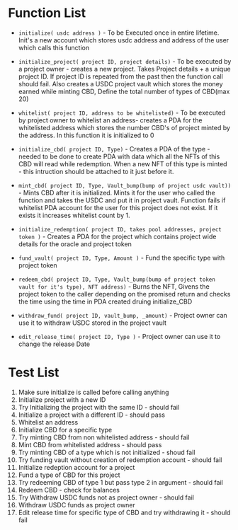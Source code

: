 # Function List

* `initialize( usdc address )` - To be Executed once in entire lifetime. Init's a new account which stores usdc address and address of the user which calls this function

* `initialize_project( project ID, project details)` - To be executed by a project owner - creates a new project. Takes Project details + a unique project ID. If project ID is repeated from the past then the function call should fail. Also creates a USDC project vault which stores the money earned while minting CBD, Define the total number of types of CBD(max 20)

* `whitelist( project ID, address to be whitelisted)` - To be executed by project owner to whitelist an address- creates a PDA for the whitelisted address which stores the number CBD's of project minted by the address. In this function it is initialized to 0

* `initialize_cbd( project ID, Type)` - Creates a PDA of the type - needed to be done to create PDA with data which all the NFTs of this CBD will read while redemption. When a new NFT of this type is minted - this intruction should be attached to it just before it.

* `mint_cbd( project ID, Type, Vault_bump(bump of project usdc vault))` - Mints CBD after it is initialized. Mints it for the user who called the function and takes the USDC and put it in project vault. Function fails if whitelist PDA account for the user for this project does not exist. If it exists it increases whitelist count by 1. 

* `initialize_redemption( project ID, takes pool addresses, project token )` - Creates a PDA for the project which contains project wide details for the oracle and project token

* `fund_vault( project ID, Type, Amount )` - Fund the specific type with project token

* `redeem_cbd( project ID, Type, Vault_bump(bump of project token vault for it's type), NFT address)` - Burns the NFT, Givens the project token to the caller depending on the promised return and checks the time using the time in PDA created druing initialize_CBD

* `withdraw_fund( project ID, vault_bump, _amount)` - Project owner can use it to withdraw USDC stored in the project vault

* `edit_release_time( project ID, Type )` - Project owner can use it to change the release Date

# Test List 

1. Make sure initialize is called before calling anything
2. Initialize project with a new ID
3. Try Initializing the project with the same ID - should fail
4. Initialize a project with a different ID - should pass
5. Whitelist an address
6. Initialize CBD for a specific type
7. Try minting CBD from non whitelisted address - should fail
8. Mint CBD from whitelisted address - should pass
9. Try minting CBD of a type which is not initialized - shoud fail
10. Try funding vault without creation of redemption account - should fail
11. Initialize redeption account for a project
12. Fund a type of CBD for this project
13. Try redeeming CBD of type 1 but pass type 2 in argument - should fail
14. Redeem CBD - check for balances
15. Try Withdraw USDC funds not as project owner - should fail
16. Withdraw USDC funds as project owner
17. Edit release time for specific type of CBD and try withdrawing it - should fail
